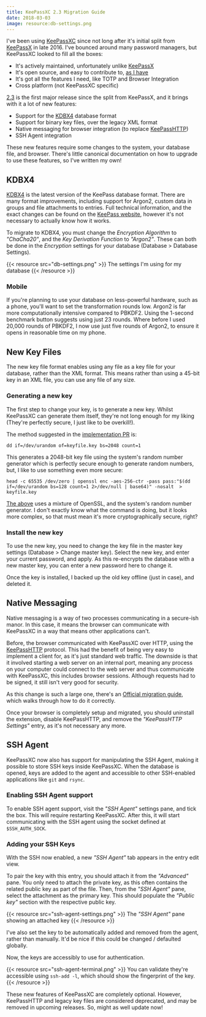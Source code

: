```yaml
---
title: KeePassXC 2.3 Migration Guide
date: 2018-03-03
image: resource:db-settings.png
---
```


I've been using [KeePassXC](https://keepassxc.org/) since not long after it's initial split from [KeePassX](https://www.keepassx.org/) in late 2016. I've bounced around many password managers, but KeePassXC looked to fill all the boxes:

- It's actively maintained, unfortunately unlike [KeePassX](https://www.keepassx.org/)
- It's open source, and easy to contribute to, [as I have](https://github.com/keepassxreboot/keepassxc/pull/914)
- It's got all the features I need, like TOTP and Browser Integration
- Cross platform (not KeePassXC specific)

[2.3](https://keepassxc.org/blog/2018-02-28-2.3-released/) is the first major release since the split from KeePassX, and it brings with it a lot of new features:

- Support for the [KDBX4](https://keepass.info/help/kb/kdbx_4.html) database format
- Support for binary key files, over the legacy XML format
- Native messaging for browser integration (to replace [KeePassHTTP](https://github.com/pfn/keepasshttp))
- SSH Agent integration

These new features require some changes to the system, your database file, and browser. There's little canonical documentation on how to upgrade to use these features, so I've written my own!

## KDBX4
[KDBX4](https://keepass.info/help/kb/kdbx_4.html) is the latest version of the KeePass database format. There are many format improvements, including support for Argon2, custom data in groups and file attachments to entries. Full technical information, and the exact changes can be found on the [KeePass website](https://keepass.info/help/kb/kdbx_4.html), however it's not necessary to actually know how it works.

To migrate to KDBX4, you must change the _Encryption Algorithm_ to _"ChaCha20"_, and the _Key Derivation Function_ to _"Argon2"_. These can both be done in the _Encryption_ settings for your database (Database > Database Settings).

{{< resource src="db-settings.png" >}}
The settings I'm using for my database
{{< /resource >}}

### Mobile
If you're planning to use your database on less-powerful hardware, such as a phone, you'll want to set the transformation rounds low. Argon2 is far more computationally intensive compared to PBKDF2. Using the 1-second benchmark button suggests using just 23 rounds. Where before I used 20,000 rounds of PBKDF2, I now use just five rounds of Argon2, to ensure it opens in reasonable time on my phone.

## New Key Files
The new key file format enables using any file as a key file for your database, rather than the XML format. This means rather than using a 45-bit key in an XML file, you can use any file of any size.

### Generating a new key

The first step to change your key, is to generate a new key. Whilst KeePassXC can generate them itself, they're not long enough for my liking (They're perfectly secure, I just like to be overkill!).

The method suggested in the [implementation PR](https://github.com/keepassxreboot/keepassxc/issues/1325#issuecomment-353982244) is:

    dd if=/dev/urandom of=keyfile.key bs=2048 count=1

This generates a 2048-bit key file using the system's random number generator which is perfectly secure enough to generate random numbers, but, I like to use something even more secure:

    head -c 65535 /dev/zero | openssl enc -aes-256-ctr -pass pass:"$(dd if=/dev/urandom bs=128 count=1 2>/dev/null | base64)" -nosalt  > keyfile.key

[The above](https://serverfault.com/a/714412) uses a mixture of OpenSSL, and the system's random number generator. I don't exactly know what the command is doing, but it looks more complex, so that must mean it's more cryptographically secure, right?

### Install the new key
To use the new key, you need to change the key file in the master key settings (Database > Change master key). Select the new key, and enter your current password, and apply. As this re-encrypts the database with a new master key, you can enter a new password here to change it.

Once the key is installed, I backed up the old key offline (just in case), and deleted it.

## Native Messaging
Native messaging is a way of two processes communicating in a secure-ish manor. In this case, it means the browser can communicate with KeePassXC in a way that means other applications can't.

Before, the browser communicated with KeePassXC over HTTP, using the [KeePassHTTP](https://github.com/pfn/keepasshttp) protocol. This had the benefit of being very easy to implement a client for, as it's just standard web traffic. The downside is that it involved starting a web server on an internal port, meaning any process on your computer could connect to the web server and thus communicate with KeePassXC, this includes browser sessions. Although requests had to be signed, it still isn't very good for security.

As this change is such a large one, there's an [Official migration guide](https://keepassxc.org/docs/keepassxc-browser-migration/), which walks through how to do it correctly.

Once your browser is completely setup and migrated, you should uninstall the extension, disable KeePassHTTP, and remove the _"KeePassHTTP Settings"_ entry, as it's not necessary any more.

## SSH Agent
KeePassXC now also has support for manipulating the SSH Agent, making it possible to store SSH keys inside KeePassXC. When the database is opened, keys are added to the agent and accessible to other SSH-enabled applications like `git` and `rsync`.

### Enabling SSH Agent support
To enable SSH agent support, visit the _"SSH Agent"_ settings pane, and tick the box. This will require restarting KeePassXC. After this, it will start communicating with the SSH agent using the socket defined at `$SSH_AUTH_SOCK`.

### Adding your SSH Keys
With the SSH now enabled, a new _"SSH Agent"_ tab appears in the entry edit view.

To pair the key with this entry, you should attach it from the _"Advanced"_ pane. You only need to attach the private key, as this often contains the related public key as part of the file. Then, from the _"SSH Agent"_ pane, select the attachment as the primary key. This should populate the _"Public key"_ section with the respective public key.

{{< resource src="ssh-agent-settings.png" >}}
The _"SSH Agent"_ pane showing an attached key
{{< /resource >}}

I've also set the key to be automatically added and removed from the agent, rather than manually. It'd be nice if this could be changed / defaulted globally.

Now, the keys are accessibly to use for authentication.

{{< resource src="ssh-agent-terminal.png" >}}
You can validate they're accessible using `ssh-add -l`, which should show the fingerprint of the key.
{{< /resource >}}

These new features of KeePassXC are completely optional. However, KeePassHTTP and legacy key files are considered deprecated, and may be removed in upcoming releases. So, might as well update now!
